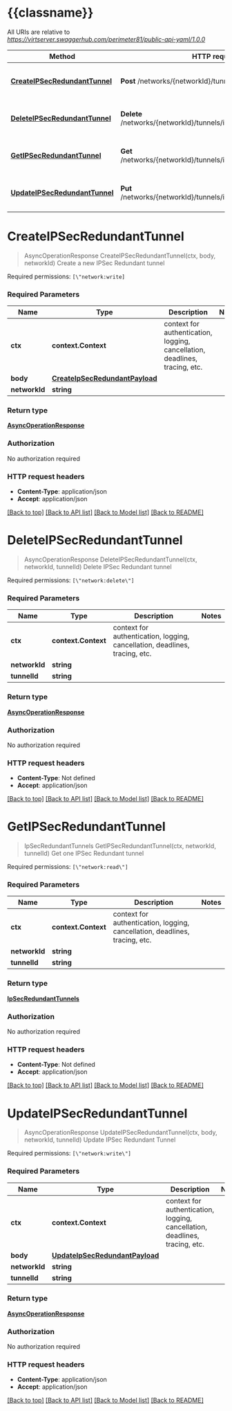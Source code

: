 # {{classname}}

All URIs are relative to *https://virtserver.swaggerhub.com/perimeter81/public-api-yaml/1.0.0*

Method | HTTP request | Description
------------- | ------------- | -------------
[**CreateIPSecRedundantTunnel**](IPSecRedundantApi.md#CreateIPSecRedundantTunnel) | **Post** /networks/{networkId}/tunnels/ipsec/redundant | Create a new IPSec Redundant tunnel
[**DeleteIPSecRedundantTunnel**](IPSecRedundantApi.md#DeleteIPSecRedundantTunnel) | **Delete** /networks/{networkId}/tunnels/ipsec/redundant/{tunnelId} | Delete IPSec Redundant tunnel
[**GetIPSecRedundantTunnel**](IPSecRedundantApi.md#GetIPSecRedundantTunnel) | **Get** /networks/{networkId}/tunnels/ipsec/redundant/{tunnelId} | Get one IPSec Redundant tunnel
[**UpdateIPSecRedundantTunnel**](IPSecRedundantApi.md#UpdateIPSecRedundantTunnel) | **Put** /networks/{networkId}/tunnels/ipsec/redundant/{tunnelId} | Update IPSec Redundant Tunnel

# **CreateIPSecRedundantTunnel**
> AsyncOperationResponse CreateIPSecRedundantTunnel(ctx, body, networkId)
Create a new IPSec Redundant tunnel

Required permissions: `[\"network:write]`

### Required Parameters

Name | Type | Description  | Notes
------------- | ------------- | ------------- | -------------
 **ctx** | **context.Context** | context for authentication, logging, cancellation, deadlines, tracing, etc.
  **body** | [**CreateIpSecRedundantPayload**](CreateIpSecRedundantPayload.md)|  | 
  **networkId** | **string**|  | 

### Return type

[**AsyncOperationResponse**](AsyncOperationResponse.md)

### Authorization

No authorization required

### HTTP request headers

 - **Content-Type**: application/json
 - **Accept**: application/json

[[Back to top]](#) [[Back to API list]](../README.md#documentation-for-api-endpoints) [[Back to Model list]](../README.md#documentation-for-models) [[Back to README]](../README.md)

# **DeleteIPSecRedundantTunnel**
> AsyncOperationResponse DeleteIPSecRedundantTunnel(ctx, networkId, tunnelId)
Delete IPSec Redundant tunnel

Required permissions: `[\"network:delete\"]`

### Required Parameters

Name | Type | Description  | Notes
------------- | ------------- | ------------- | -------------
 **ctx** | **context.Context** | context for authentication, logging, cancellation, deadlines, tracing, etc.
  **networkId** | **string**|  | 
  **tunnelId** | **string**|  | 

### Return type

[**AsyncOperationResponse**](AsyncOperationResponse.md)

### Authorization

No authorization required

### HTTP request headers

 - **Content-Type**: Not defined
 - **Accept**: application/json

[[Back to top]](#) [[Back to API list]](../README.md#documentation-for-api-endpoints) [[Back to Model list]](../README.md#documentation-for-models) [[Back to README]](../README.md)

# **GetIPSecRedundantTunnel**
> IpSecRedundantTunnels GetIPSecRedundantTunnel(ctx, networkId, tunnelId)
Get one IPSec Redundant tunnel

Required permissions: `[\"network:read\"]`

### Required Parameters

Name | Type | Description  | Notes
------------- | ------------- | ------------- | -------------
 **ctx** | **context.Context** | context for authentication, logging, cancellation, deadlines, tracing, etc.
  **networkId** | **string**|  | 
  **tunnelId** | **string**|  | 

### Return type

[**IpSecRedundantTunnels**](IPSecRedundantTunnels.md)

### Authorization

No authorization required

### HTTP request headers

 - **Content-Type**: Not defined
 - **Accept**: application/json

[[Back to top]](#) [[Back to API list]](../README.md#documentation-for-api-endpoints) [[Back to Model list]](../README.md#documentation-for-models) [[Back to README]](../README.md)

# **UpdateIPSecRedundantTunnel**
> AsyncOperationResponse UpdateIPSecRedundantTunnel(ctx, body, networkId, tunnelId)
Update IPSec Redundant Tunnel

Required permissions: `[\"network:write\"]`

### Required Parameters

Name | Type | Description  | Notes
------------- | ------------- | ------------- | -------------
 **ctx** | **context.Context** | context for authentication, logging, cancellation, deadlines, tracing, etc.
  **body** | [**UpdateIpSecRedundantPayload**](UpdateIpSecRedundantPayload.md)|  | 
  **networkId** | **string**|  | 
  **tunnelId** | **string**|  | 

### Return type

[**AsyncOperationResponse**](AsyncOperationResponse.md)

### Authorization

No authorization required

### HTTP request headers

 - **Content-Type**: application/json
 - **Accept**: application/json

[[Back to top]](#) [[Back to API list]](../README.md#documentation-for-api-endpoints) [[Back to Model list]](../README.md#documentation-for-models) [[Back to README]](../README.md)

